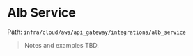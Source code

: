 # Alb Service

Path: `infra/cloud/aws/api_gateway/integrations/alb_service`

> Notes and examples TBD.
